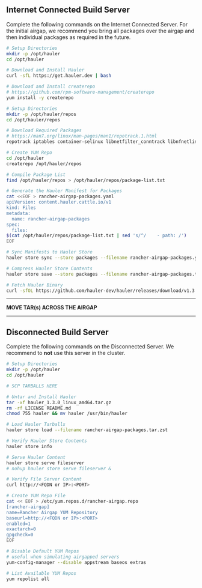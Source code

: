 ## Internet Connected Build Server

Complete the following commands on the Internet Connected Server. For the initial airgap, we recommend you bring all packages over the airgap and then individual packages as required in the future.

```bash
# Setup Directories
mkdir -p /opt/hauler
cd /opt/hauler

# Download and Install Hauler
curl -sfL https://get.hauler.dev | bash

# Download and Install createrepo
# https://github.com/rpm-software-management/createrepo
yum install -y createrepo

# Setup Directories
mkdir -p /opt/hauler/repos
cd /opt/hauler/repos

# Download Required Packages
# https://man7.org/linux/man-pages/man1/repotrack.1.html
repotrack iptables container-selinux libnetfilter_conntrack libnfnetlink libnftnl policycoreutils-python-utils cryptsetup nfs-utils iscsi-initiator-utils git zip zstd tree jq createrepo

# Create YUM Repo
cd /opt/hauler
createrepo /opt/hauler/repos

# Compile Package List
find /opt/hauler/repos > /opt/hauler/repos/package-list.txt

# Generate the Hauler Manifest for Packages
cat <<EOF > rancher-airgap-packages.yaml
apiVersion: content.hauler.cattle.io/v1
kind: Files
metadata:
  name: rancher-airgap-packages
spec:
  files:
$(cat /opt/hauler/repos/package-list.txt | sed 's/^/    - path: /')
EOF

# Sync Manifests to Hauler Store
hauler store sync --store packages --filename rancher-airgap-packages.yaml

# Compress Hauler Store Contents
hauler store save --store packages --filename rancher-airgap-packages.tar.zst

# Fetch Hauler Binary
curl -sfOL https://github.com/hauler-dev/hauler/releases/download/v1.3.0/hauler_1.3.0_linux_amd64.tar.gz
```

---

**MOVE TAR(s) ACROSS THE AIRGAP**

---

## Disconnected Build Server

Complete the following commands on the Disconnected Server. We recommend to **not** use this server in the cluster.

```bash
# Setup Directories
mkdir -p /opt/hauler
cd /opt/hauler

# SCP TARBALLS HERE

# Untar and Install Hauler
tar -xf hauler_1.3.0_linux_amd64.tar.gz
rm -rf LICENSE README.md
chmod 755 hauler && mv hauler /usr/bin/hauler

# Load Hauler Tarballs
hauler store load --filename rancher-airgap-packages.tar.zst

# Verify Hauler Store Contents
hauler store info

# Serve Hauler Content
hauler store serve fileserver
# nohup hauler store serve fileserver &

# Verify File Server Content
curl http://<FQDN or IP>:<PORT>

# Create YUM Repo File
cat << EOF > /etc/yum.repos.d/rancher-airgap.repo
[rancher-airgap]
name=Rancher Airgap YUM Repository
baseurl=http://<FQDN or IP>:<PORT>
enabled=1
exactarch=0
gpgcheck=0
EOF

# Disable Default YUM Repos
# useful when simulating airgapped servers
yum-config-manager --disable appstream baseos extras

# List Available YUM Repos
yum repolist all
```
